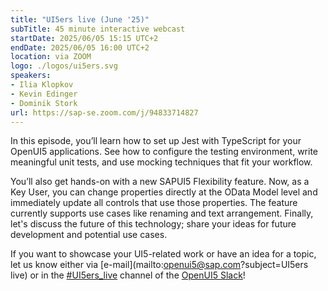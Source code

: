 ```yaml
---
title: "UI5ers live (June '25)"
subTitle: 45 minute interactive webcast
startDate: 2025/06/05 15:15 UTC+2
endDate: 2025/06/05 16:00 UTC+2
location: via ZOOM
logo: ./logos/ui5ers.svg
speakers:
- Ilia Klopkov
- Kevin Edinger
- Dominik Stork
url: https://sap-se.zoom.com/j/94833714827
---
```

In this episode, you’ll learn how to set up Jest with TypeScript for your OpenUI5 applications. 
See how to configure the testing environment, write meaningful unit tests, and use mocking techniques that fit your 
workflow.

You’ll also get hands-on with a new SAPUI5 Flexibility feature.
Now, as a Key User, you can change properties directly at the OData Model level and immediately update all controls 
that use those properties. The feature currently supports use cases like renaming and text arrangement. 
Finally, let's discuss the future of this technology; share your ideas for future development and potential use cases.

If you want to showcase your UI5-related work or have an idea for a topic, let us know either via [e-mail](mailto:openui5@sap.com?subject=UI5ers live) or in the 
[#UI5ers_live](https://openui5.slack.com/archives/C01CP60AAN7) channel of the [OpenUI5 Slack](https://ui5-slack-invite.cfapps.eu10.hana.ondemand.com/)!
